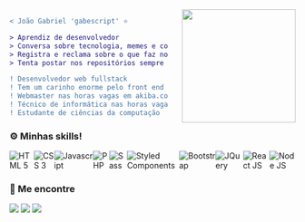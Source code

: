 <img align="right" height="200" style="margin-left: 25px" src="https://i.imgur.com/Tznn1IZ.gif"/>

```diff
< João Gabriel 'gabescript' ⭐

> Aprendiz de desenvolvedor
> Conversa sobre tecnologia, memes e coisas aleatórias
> Registra e reclama sobre o que faz no Twitter/X '@gabescript'
> Tenta postar nos repositórios sempre que poder

! Desenvolvedor web fullstack
! Tem um carinho enorme pelo front end
! Webmaster nas horas vagas em akiba.com.br
! Técnico de informática nas horas vagas em algum lugar
! Estudante de ciências da computação

```
### ⚙️ Minhas skills!
<div style="display: flex;">
  <img title="HTML 5" align="center" src="https://img.shields.io/badge/HTML5-E34F26?style=for-the-badge&logo=html5&logoColor=white">
  <img title="CSS 3" align="center" src="https://img.shields.io/badge/CSS3-1572B6?style=for-the-badge&logo=css3&logoColor=white">
  <img title="Javascript" align="center" src="https://img.shields.io/badge/JavaScript-323330?style=for-the-badge&logo=javascript&logoColor=F7DF1E">
  <img title="PHP" align="center" src="https://img.shields.io/badge/PHP-777BB4?style=for-the-badge&logo=php&logoColor=white">
  <img title="Sass" align="center" src="https://img.shields.io/badge/Sass-CC6699?style=for-the-badge&logo=sass&logoColor=white">
  <img title="Styled Components" align="center" src="https://img.shields.io/badge/styled--components-DB7093?style=for-the-badge&logo=styled-components&logoColor=white">
  <img title="Bootstrap" align="center" src="https://img.shields.io/badge/Bootstrap-563D7C?style=for-the-badge&logo=bootstrap&logoColor=white">
  <img title="JQuery" align="center" src="https://img.shields.io/badge/jQuery-0769AD?style=for-the-badge&logo=jquery&logoColor=white">
  <img title="React JS" align="center" src="https://img.shields.io/badge/React-20232A?style=for-the-badge&logo=react&logoColor=61DAF">
  <img title="Node JS" align="center" src="https://img.shields.io/badge/Node.js-43853D?style=for-the-badge&logo=node.js&logoColor=white" />
</div>

### 🔗 Me encontre
<a href="https://twitter.com/gabescript"><img src="https://img.shields.io/badge/Twitter-1DA1F2?style=for-the-badge&logo=twitter&logoColor=white"></img></a>
<a href="https://www.instagram.com/_gabescript/"><img src="https://img.shields.io/badge/Instagram-E4405F?style=for-the-badge&logo=instagram&logoColor=white"></img></a>
<a href="https://www.linkedin.com/in/joaogabrielleal/"><img src="https://img.shields.io/badge/LinkedIn-0077B5?style=for-the-badge&logo=linkedin&logoColor=white"></img></a>


